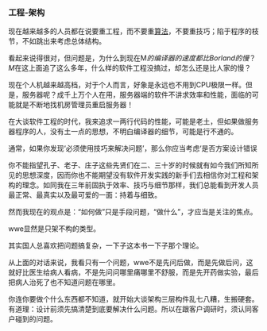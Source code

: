 ### 工程-架构

现在越来越多的人员都在说要重工程，而不要重[算法](http://lib.csdn.net/base/datastructure)，不要重技巧；陷于程序的枝节，不如跳出来考虑总体结构。

看起来说得很对，但问题是，为什么到现在M$的编译器的速度都比Borland的慢？M$在这上面追了这么多年，什么样的软件工程没搞过，却怎么还是比人家的慢？

现在个人机越来越高档，对于个人而言，好象是永远也不用到CPU极限一样。但是，服务器呢？成千上万个人在用，服务器端的软件不讲求效率和性能，面临的可能就是不断地找机房管理员重启服务器！

在大谈软件工程的时代，我来追求一两行代码的性能，可能是老土，但如果做服务器程序的人，没有土一点的思想，不明白编译器的细节，可能是行不通的。

通常，如果你发现‘必须使用技巧来解决问题’，那么你应当考虑‘是否方案设计错误

你不能指望孔子、老子、庄子这些先贤们在二、三十岁的时候就有如今我们所知所见的思想深度，因而你也不能期望没有软件开发实践的新手们去相信你对工程和架构的理念。如同我在三年前固执于效率、技巧与细节那样，我们总能看到开发人员最正常、最真实以及最可爱的一面：持着与细致。

然而我现在的观点是：“如何做”只是手段问题，“做什么”，才应当是关注的焦点。

wwe显然是只架不构的类型。

其实国人总喜欢把问题搞复杂，一下子这本书一下子那个理论。

从上面的对话来说，我看只有一个问题，wwe不是先问后做，而是先做后问，这就好比医生给病人看病，不是先问问哪里痛哪里不舒服，而是先开药做实验，最后把病人治死了也不知道问题在哪里。


你连你要做个什么东西都不知道，就开始大谈架构三层构件乱七八糟，生搬硬套。有道理：设计前须先搞清楚到底要解决什么问题。所以在跟客户调研时，须认同客户碰到的问题。